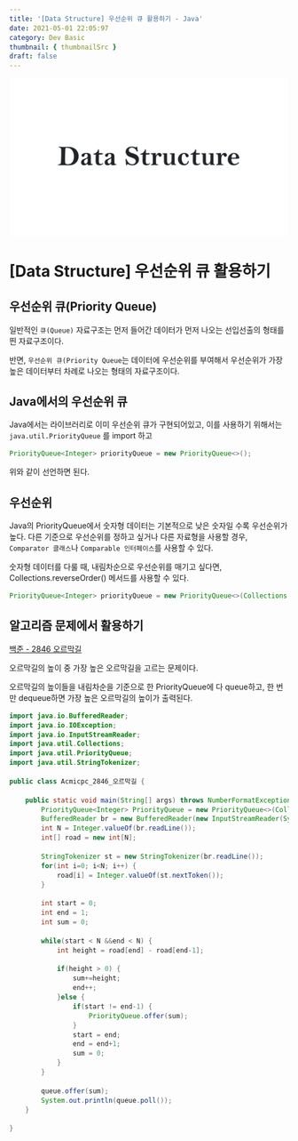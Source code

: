 ```yaml
---
title: '[Data Structure] 우선순위 큐 활용하기 - Java'
date: 2021-05-01 22:05:97
category: Dev Basic
thumbnail: { thumbnailSrc }
draft: false
---
```


![img](./images/DataStructure.png)

# [Data Structure] 우선순위 큐 활용하기

## 우선순위 큐(Priority Queue)

일반적인 `큐(Queue)` 자료구조는 먼저 들어간 데이터가 먼저 나오는 선입선출의 형태를 띈 자료구조이다.

반면, `우선순위 큐(Priority Queue`는 데이터에 우선순위를 부여해서 우선순위가 가장 높은 데이터부터 차례로 나오는 형태의 자료구조이다.

## Java에서의 우선순위 큐

Java에서는 라이브러리로 이미 우선순위 큐가 구현되어있고, 이를 사용하기 위해서는 `java.util.PriorityQueue` 를 import 하고

```Java
PriorityQueue<Integer> priorityQueue = new PriorityQueue<>();

```

위와 같이 선언하면 된다.

## 우선순위

Java의 PriorityQueue에서 숫자형 데이터는 기본적으로 낮은 숫자일 수록 우선순위가 높다. 다른 기준으로 우선순위를 정하고 싶거나 다른 자료형을 사용할 경우, `Comparator 클래스`나 `Comparable 인터페이스`를 사용할 수 있다.

숫자형 데이터를 다룰 때, 내림차순으로 우선순위를 매기고 싶다면, Collections.reverseOrder() 메서드를 사용할 수 있다.

```Java
PriorityQueue<Integer> priorityQueue = new PriorityQueue<>(Collections.reverseOrder());
```

## 알고리즘 문제에서 활용하기

[백준 - 2846 오르막길](https://www.acmicpc.net/problem/2846)

오르막길의 높이 중 가장 높은 오르막길을 고르는 문제이다.

오르막길의 높이들을 내림차순을 기준으로 한 PriorityQueue에 다 queue하고, 한 번만 dequeue하면 가장 높은 오르막길의 높이가 출력된다.

```Java
import java.io.BufferedReader;
import java.io.IOException;
import java.io.InputStreamReader;
import java.util.Collections;
import java.util.PriorityQueue;
import java.util.StringTokenizer;

public class Acmicpc_2846_오르막길 {

	public static void main(String[] args) throws NumberFormatException, IOException {
		PriorityQueue<Integer> PriorityQueue = new PriorityQueue<>(Collections.reverseOrder());
		BufferedReader br = new BufferedReader(new InputStreamReader(System.in));
		int N = Integer.valueOf(br.readLine());
		int[] road = new int[N];

		StringTokenizer st = new StringTokenizer(br.readLine());
		for(int i=0; i<N; i++) {
			road[i] = Integer.valueOf(st.nextToken());
		}

		int start = 0;
		int end = 1;
		int sum = 0;

		while(start < N &&end < N) {
			int height = road[end] - road[end-1];

			if(height > 0) {
				sum+=height;
				end++;
			}else {
				if(start != end-1) {
					PriorityQueue.offer(sum);
				}
				start = end;
				end = end+1;
				sum = 0;
			}
		}

		queue.offer(sum);
		System.out.println(queue.poll());
	}

}
```
